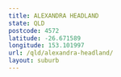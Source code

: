 ```yaml
---
title: ALEXANDRA HEADLAND
state: QLD
postcode: 4572
latitude: -26.671589
longitude: 153.101997
url: /qld/alexandra-headland/
layout: suburb
---
```

